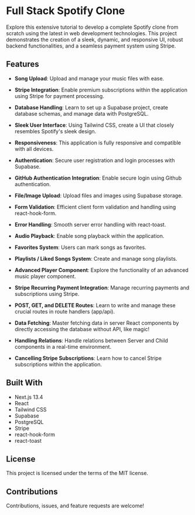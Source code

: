 # Full Stack Spotify Clone

Explore this extensive tutorial to develop a complete Spotify clone from scratch using the latest in web development technologies. This project demonstrates the creation of a sleek, dynamic, and responsive UI, robust backend functionalities, and a seamless payment system using Stripe.

## Features

- **Song Upload**: Upload and manage your music files with ease.

- **Stripe Integration**: Enable premium subscriptions within the application using Stripe for payment processing.

- **Database Handling**: Learn to set up a Supabase project, create database schemas, and manage data with PostgreSQL.

- **Sleek User Interface**: Using Tailwind CSS, create a UI that closely resembles Spotify's sleek design.

- **Responsiveness**: This application is fully responsive and compatible with all devices.

- **Authentication**: Secure user registration and login processes with Supabase.

- **GitHub Authentication Integration**: Enable secure login using Github authentication.

- **File/Image Upload**: Upload files and images using Supabase storage.

- **Form Validation**: Efficient client form validation and handling using react-hook-form.

- **Error Handling**: Smooth server error handling with react-toast.

- **Audio Playback**: Enable song playback within the application.

- **Favorites System**: Users can mark songs as favorites.

- **Playlists / Liked Songs System**: Create and manage song playlists.

- **Advanced Player Component**: Explore the functionality of an advanced music player component.

- **Stripe Recurring Payment Integration**: Manage recurring payments and subscriptions using Stripe.

- **POST, GET, and DELETE Routes**: Learn to write and manage these crucial routes in route handlers (app/api).

- **Data Fetching**: Master fetching data in server React components by directly accessing the database without API, like magic!

- **Handling Relations**: Handle relations between Server and Child components in a real-time environment.

- **Cancelling Stripe Subscriptions**: Learn how to cancel Stripe subscriptions within the application.

## Built With

- Next.js 13.4
- React
- Tailwind CSS
- Supabase
- PostgreSQL
- Stripe
- react-hook-form
- react-toast

## License

This project is licensed under the terms of the MIT license.

## Contributions

Contributions, issues, and feature requests are welcome!


